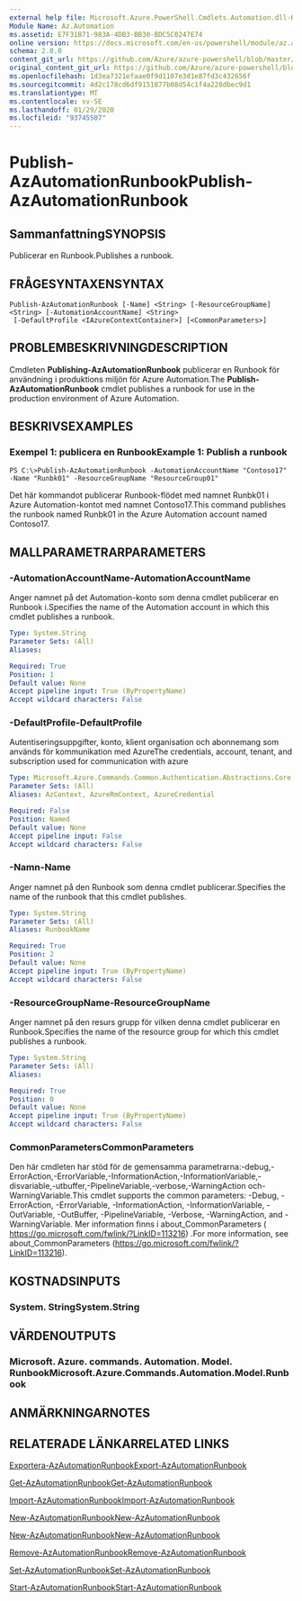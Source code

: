 ```yaml
---
external help file: Microsoft.Azure.PowerShell.Cmdlets.Automation.dll-Help.xml
Module Name: Az.Automation
ms.assetid: E7F31B71-983A-4DB3-BB30-BDC5C0247E74
online version: https://docs.microsoft.com/en-us/powershell/module/az.automation/publish-azautomationrunbook
schema: 2.0.0
content_git_url: https://github.com/Azure/azure-powershell/blob/master/src/Automation/Automation/help/Publish-AzAutomationRunbook.md
original_content_git_url: https://github.com/Azure/azure-powershell/blob/master/src/Automation/Automation/help/Publish-AzAutomationRunbook.md
ms.openlocfilehash: 1d3ea7321efaae0f9d1107e3d1e87fd3c432656f
ms.sourcegitcommit: 4d2c178cd6df9151877b08d54c1f4a228dbec9d1
ms.translationtype: MT
ms.contentlocale: sv-SE
ms.lasthandoff: 01/29/2020
ms.locfileid: "93745507"
---
```

# <span data-ttu-id="9e631-101">Publish-AzAutomationRunbook</span><span class="sxs-lookup"><span data-stu-id="9e631-101">Publish-AzAutomationRunbook</span></span>

## <span data-ttu-id="9e631-102">Sammanfattning</span><span class="sxs-lookup"><span data-stu-id="9e631-102">SYNOPSIS</span></span>
<span data-ttu-id="9e631-103">Publicerar en Runbook.</span><span class="sxs-lookup"><span data-stu-id="9e631-103">Publishes a runbook.</span></span>

## <span data-ttu-id="9e631-104">FRÅGESYNTAXEN</span><span class="sxs-lookup"><span data-stu-id="9e631-104">SYNTAX</span></span>

```
Publish-AzAutomationRunbook [-Name] <String> [-ResourceGroupName] <String> [-AutomationAccountName] <String>
 [-DefaultProfile <IAzureContextContainer>] [<CommonParameters>]
```

## <span data-ttu-id="9e631-105">PROBLEMBESKRIVNING</span><span class="sxs-lookup"><span data-stu-id="9e631-105">DESCRIPTION</span></span>
<span data-ttu-id="9e631-106">Cmdleten **Publishing-AzAutomationRunbook** publicerar en Runbook för användning i produktions miljön för Azure Automation.</span><span class="sxs-lookup"><span data-stu-id="9e631-106">The **Publish-AzAutomationRunbook** cmdlet publishes a runbook for use in the production environment of Azure Automation.</span></span>

## <span data-ttu-id="9e631-107">BESKRIVS</span><span class="sxs-lookup"><span data-stu-id="9e631-107">EXAMPLES</span></span>

### <span data-ttu-id="9e631-108">Exempel 1: publicera en Runbook</span><span class="sxs-lookup"><span data-stu-id="9e631-108">Example 1: Publish a runbook</span></span>
```
PS C:\>Publish-AzAutomationRunbook -AutomationAccountName "Contoso17" -Name "Runbk01" -ResourceGroupName "ResourceGroup01"
```

<span data-ttu-id="9e631-109">Det här kommandot publicerar Runbook-flödet med namnet Runbk01 i Azure Automation-kontot med namnet Contoso17.</span><span class="sxs-lookup"><span data-stu-id="9e631-109">This command publishes the runbook named Runbk01 in the Azure Automation account named Contoso17.</span></span>

## <span data-ttu-id="9e631-110">MALLPARAMETRAR</span><span class="sxs-lookup"><span data-stu-id="9e631-110">PARAMETERS</span></span>

### <span data-ttu-id="9e631-111">-AutomationAccountName</span><span class="sxs-lookup"><span data-stu-id="9e631-111">-AutomationAccountName</span></span>
<span data-ttu-id="9e631-112">Anger namnet på det Automation-konto som denna cmdlet publicerar en Runbook i.</span><span class="sxs-lookup"><span data-stu-id="9e631-112">Specifies the name of the Automation account in which this cmdlet publishes a runbook.</span></span>

```yaml
Type: System.String
Parameter Sets: (All)
Aliases:

Required: True
Position: 1
Default value: None
Accept pipeline input: True (ByPropertyName)
Accept wildcard characters: False
```

### <span data-ttu-id="9e631-113">-DefaultProfile</span><span class="sxs-lookup"><span data-stu-id="9e631-113">-DefaultProfile</span></span>
<span data-ttu-id="9e631-114">Autentiseringsuppgifter, konto, klient organisation och abonnemang som används för kommunikation med Azure</span><span class="sxs-lookup"><span data-stu-id="9e631-114">The credentials, account, tenant, and subscription used for communication with azure</span></span>

```yaml
Type: Microsoft.Azure.Commands.Common.Authentication.Abstractions.Core.IAzureContextContainer
Parameter Sets: (All)
Aliases: AzContext, AzureRmContext, AzureCredential

Required: False
Position: Named
Default value: None
Accept pipeline input: False
Accept wildcard characters: False
```

### <span data-ttu-id="9e631-115">-Namn</span><span class="sxs-lookup"><span data-stu-id="9e631-115">-Name</span></span>
<span data-ttu-id="9e631-116">Anger namnet på den Runbook som denna cmdlet publicerar.</span><span class="sxs-lookup"><span data-stu-id="9e631-116">Specifies the name of the runbook that this cmdlet publishes.</span></span>

```yaml
Type: System.String
Parameter Sets: (All)
Aliases: RunbookName

Required: True
Position: 2
Default value: None
Accept pipeline input: True (ByPropertyName)
Accept wildcard characters: False
```

### <span data-ttu-id="9e631-117">-ResourceGroupName</span><span class="sxs-lookup"><span data-stu-id="9e631-117">-ResourceGroupName</span></span>
<span data-ttu-id="9e631-118">Anger namnet på den resurs grupp för vilken denna cmdlet publicerar en Runbook.</span><span class="sxs-lookup"><span data-stu-id="9e631-118">Specifies the name of the resource group for which this cmdlet publishes a runbook.</span></span>

```yaml
Type: System.String
Parameter Sets: (All)
Aliases:

Required: True
Position: 0
Default value: None
Accept pipeline input: True (ByPropertyName)
Accept wildcard characters: False
```

### <span data-ttu-id="9e631-119">CommonParameters</span><span class="sxs-lookup"><span data-stu-id="9e631-119">CommonParameters</span></span>
<span data-ttu-id="9e631-120">Den här cmdleten har stöd för de gemensamma parametrarna:-debug,-ErrorAction,-ErrorVariable,-InformationAction,-InformationVariable,-disvariable,-utbuffer,-PipelineVariable,-verbose,-WarningAction och-WarningVariable.</span><span class="sxs-lookup"><span data-stu-id="9e631-120">This cmdlet supports the common parameters: -Debug, -ErrorAction, -ErrorVariable, -InformationAction, -InformationVariable, -OutVariable, -OutBuffer, -PipelineVariable, -Verbose, -WarningAction, and -WarningVariable.</span></span> <span data-ttu-id="9e631-121">Mer information finns i about_CommonParameters ( https://go.microsoft.com/fwlink/?LinkID=113216) .</span><span class="sxs-lookup"><span data-stu-id="9e631-121">For more information, see about_CommonParameters (https://go.microsoft.com/fwlink/?LinkID=113216).</span></span>

## <span data-ttu-id="9e631-122">KOSTNADS</span><span class="sxs-lookup"><span data-stu-id="9e631-122">INPUTS</span></span>

### <span data-ttu-id="9e631-123">System. String</span><span class="sxs-lookup"><span data-stu-id="9e631-123">System.String</span></span>

## <span data-ttu-id="9e631-124">VÄRDEN</span><span class="sxs-lookup"><span data-stu-id="9e631-124">OUTPUTS</span></span>

### <span data-ttu-id="9e631-125">Microsoft. Azure. commands. Automation. Model. Runbook</span><span class="sxs-lookup"><span data-stu-id="9e631-125">Microsoft.Azure.Commands.Automation.Model.Runbook</span></span>

## <span data-ttu-id="9e631-126">ANMÄRKNINGAR</span><span class="sxs-lookup"><span data-stu-id="9e631-126">NOTES</span></span>

## <span data-ttu-id="9e631-127">RELATERADE LÄNKAR</span><span class="sxs-lookup"><span data-stu-id="9e631-127">RELATED LINKS</span></span>

[<span data-ttu-id="9e631-128">Exportera-AzAutomationRunbook</span><span class="sxs-lookup"><span data-stu-id="9e631-128">Export-AzAutomationRunbook</span></span>](./Export-AzAutomationRunbook.md)

[<span data-ttu-id="9e631-129">Get-AzAutomationRunbook</span><span class="sxs-lookup"><span data-stu-id="9e631-129">Get-AzAutomationRunbook</span></span>](./Get-AzAutomationRunbook.md)

[<span data-ttu-id="9e631-130">Import-AzAutomationRunbook</span><span class="sxs-lookup"><span data-stu-id="9e631-130">Import-AzAutomationRunbook</span></span>](./Import-AzAutomationRunbook.md)

[<span data-ttu-id="9e631-131">New-AzAutomationRunbook</span><span class="sxs-lookup"><span data-stu-id="9e631-131">New-AzAutomationRunbook</span></span>](./New-AzAutomationRunbook.md)

[<span data-ttu-id="9e631-132">New-AzAutomationRunbook</span><span class="sxs-lookup"><span data-stu-id="9e631-132">New-AzAutomationRunbook</span></span>](./New-AzAutomationRunbook.md)

[<span data-ttu-id="9e631-133">Remove-AzAutomationRunbook</span><span class="sxs-lookup"><span data-stu-id="9e631-133">Remove-AzAutomationRunbook</span></span>](./Remove-AzAutomationRunbook.md)

[<span data-ttu-id="9e631-134">Set-AzAutomationRunbook</span><span class="sxs-lookup"><span data-stu-id="9e631-134">Set-AzAutomationRunbook</span></span>](./Set-AzAutomationRunbook.md)

[<span data-ttu-id="9e631-135">Start-AzAutomationRunbook</span><span class="sxs-lookup"><span data-stu-id="9e631-135">Start-AzAutomationRunbook</span></span>](./Start-AzAutomationRunbook.md)


